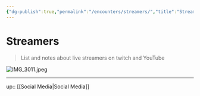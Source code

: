 ```yaml
---
{"dg-publish":true,"permalink":"/encounters/streamers/","title":"Streamers","tags":["📝","on/streaming"]}
---
```




# Streamers

> List and notes about live streamers on twitch and YouTube 

![IMG_3011.jpeg](/img/user/Extras/Attachments/IMG_3011.jpeg)

---
up:: [[Social Media\|Social Media]]

